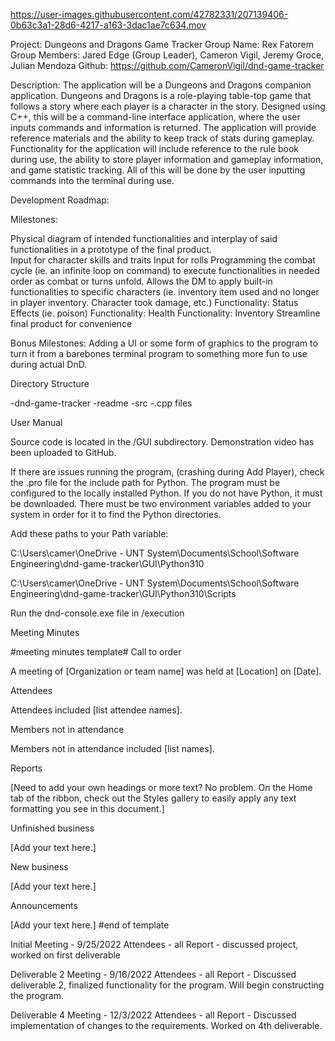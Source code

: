 



https://user-images.githubusercontent.com/42782331/207139406-0b63c3a1-28d6-4217-a163-3dac1ae7c634.mov











Project: Dungeons and Dragons Game Tracker
Group Name: Rex Fatorem
Group Members: Jared Edge (Group Leader), Cameron Vigil,  Jeremy Groce, Julian Mendoza
Github: https://github.com/CameronVigil/dnd-game-tracker


Description:
The application will be a Dungeons and Dragons companion application. Dungeons and Dragons is a role-playing table-top game that follows a story where each player is a character in the story. Designed using C++, this will be a command-line interface application, where the user inputs commands and information is returned. The application will provide reference materials and the ability to keep track of stats during gameplay. Functionality for the application will include reference to the rule book during use, the ability to store player information and gameplay information, and game statistic tracking. All of this will be done by the user inputting commands into the terminal during use.

Development Roadmap:

Milestones:

Physical diagram of intended functionalities and interplay of said functionalities in a prototype of the final product.  
Input for character skills and traits
Input for rolls 
Programming the combat cycle (ie. an infinite loop on command) to execute functionalities in needed order as combat or turns unfold.  Allows the DM to apply built-in functionalities to specific characters (ie. inventory item used and no longer in player inventory.  Character took damage, etc.)
Functionality: Status Effects (ie. poison)
Functionality: Health
Functionality: Inventory
Streamline final product for convenience 

Bonus Milestones:
Adding a UI or some form of graphics to the program to turn it from a barebones terminal program to something more fun to use during actual DnD.




Directory Structure

-dnd-game-tracker
  -readme
  -src
	-.cpp files


User Manual

Source code is located in the /GUI subdirectory. Demonstration video has been uploaded to GitHub.

If there are issues running the program, (crashing during Add Player), check the .pro file for the include path for Python. The program must be configured to the locally installed Python. If you do not have Python, it must be downloaded. There must be two environment variables added to your system in order for it to find the Python directories.

Add these paths to your Path variable:

C:\Users\camer\OneDrive - UNT System\Documents\School\Software Engineering\dnd-game-tracker\GUI\Python310

C:\Users\camer\OneDrive - UNT System\Documents\School\Software Engineering\dnd-game-tracker\GUI\Python310\Scripts



Run the dnd-console.exe file in /execution


Meeting Minutes

#meeting minutes template#
Call to order 

A meeting of [Organization or team name] was held at [Location] on [Date]. 

Attendees 

Attendees included [list attendee names]. 

Members not in attendance 

Members not in attendance included [list names]. 

Reports 

[Need to add your own headings or more text? No problem. On the Home tab of the ribbon, check out the Styles gallery to easily apply any text formatting you see in this document.] 

Unfinished business 

[Add your text here.] 

New business 

[Add your text here.] 

Announcements 

[Add your text here.]
#end of template

Initial Meeting - 9/25/2022
Attendees - all
Report - discussed project, worked on first deliverable

Deliverable 2 Meeting - 9/16/2022
Attendees - all
Report - Discussed deliverable 2, finalized functionality for the program.
Will begin constructing the program.

Deliverable 4 Meeting - 12/3/2022
Attendees - all
Report - Discussed implementation of changes to the requirements.  Worked on 4th deliverable.








